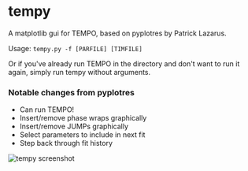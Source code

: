 # tempy
A matplotlib gui for TEMPO, based on pyplotres by Patrick Lazarus.

Usage: `tempy.py -f [PARFILE] [TIMFILE]`

Or if you've already run TEMPO in the directory and don't want to run it again, simply run tempy without arguments.

### Notable changes from pyplotres
* Can run TEMPO!
* Insert/remove phase wraps graphically
* Insert/remove JUMPs graphically
* Select parameters to include in next fit
* Step back through fit history

![tempy screenshot](http://www.hep.physics.mcgill.ca/~madsense/tempy_screenshot.png "tempy screenshot")
